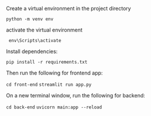 Create a virtual environment in the project directory

`python -m venv env`

activate the virtual environment 

` env\Scripts\activate`

Install dependencies:

`pip install -r requirements.txt`

Then run the following for frontend app:

`cd front-end`
`streamlit run app.py`

On a new terminal window, run the following for backend:

`cd back-end`
`uvicorn main:app --reload`

